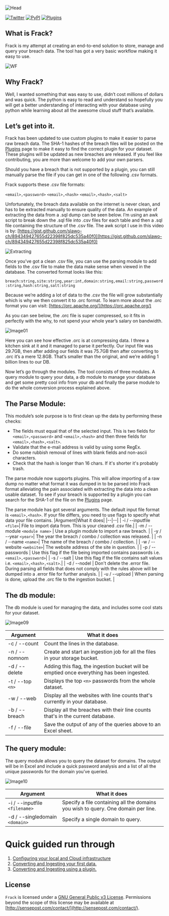 ![Head](/media/Head.png)

[![Twitter](https://img.shields.io/badge/twitter-Stingray__ZA-blue)](https://twitter.com/Stingray_ZA)
[![PyPI](https://img.shields.io/pypi/v/Frack)](https://)
[![Plugins](https://img.shields.io/badge/Plugins----green)](media/Plugins.md)

## What is Frack?

Frack is my attempt at creating an end-to-end solution to store, manage and query your breach data. The tool has got a very basic workflow making it easy to use.

![WF](media/Frack_Workflow.jpg)

## Why Frack?

Well, I wanted something that was easy to use, didn’t cost millions of dollars and was quick. The python is easy to read and understand so hopefully you will get a better understanding of interacting with your database using python while learning about all the awesome cloud stuff that’s available.

## Let’s get into it.
Frack has been updated to use custom plugins to make it easier to parse raw breach data. The SHA-1 hashes of the breach files will be posted on the [Plugins](/media/Plugins.md) page to make it easy to find the correct plugin for your dataset. These plugins will be updated as new breaches are released. If you feel like contributing, you are more than welcome to add your own parsers.

Should you have a breach that is not supported by a plugin, you can still manually parse the file if you can get in one of the following .csv formats.

Frack supports these .csv file formats:

`<email>,<password>`
`<email>,<hash>`
`<email>,<hash>,<salt>`

Unfortunately, the breach data available on the internet is never clean, and has to be extracted manually to ensure quality of the data. An example of extracting the data from a .sql dump can be seen below. I’m using an awk script to break down the .sql file into .csv files for each table and then a .sql file containing the structure of the .csv file. The awk script I use in this video is by: [https://gist.github.com/slawo-ch/894349427655d22398f825dc535a40f0](https://gist.github.com/slawo-ch/894349427655d22398f825dc535a40f0)

![Extracting](media/Extracting_E-Mail_Hash.gif)

Once you’ve got a clean .csv file, you can use the parsing module to add fields to the .csv file to make the data make sense when viewed in the database. The converted format looks like this:

`breach:string,site:string,year:int,domain:string,email:string,password:string,hash:string,salt:string`

Because we’re adding a lot of data to the .csv the file will grow substantially which is why we then convert it to .orc format. To learn more about the .orc format you can visit: [https://orc.apache.org/](https://orc.apache.org/)

As you can see below, the .orc file is super compressed, so it fits in perfectly with the why, to not spend your whole year’s salary on bandwidth.

![Image01](media/Image_001.png)

Here you can see how effective .orc is at compressing data. I threw a kitchen sink at it and it managed to parse it perfectly. Our input file was 29.7GB, then after adding our fields it was 75.7GB then after converting to .orc it’s a mere 12.8GB. That’s smaller than the original, and we’re adding 1 billion lines to our DB.

Now let’s go through the modules. The tool consists of three modules. A query module to query your data, a db module to manage your database and get some pretty cool info from your db and finally the parse module to do the whole conversion process explained above.

## The Parse Module:

This module’s sole purpose is to first clean up the data by performing these checks:

- The fields must equal that of the selected input. This is two fields for `<email>,<password>` and `<email>,<hash>` and then three fields for `<email>,<hash>,<salt>`.
- Validate that the e-mail address is valid by using some RegEx.
- Do some rubbish removal of lines with blank fields and non-ascii characters.
- Check that the hash is longer than 16 chars. If it's shorter it's probably trash.

The parse module now supports plugins. This will allow importing of a raw dump no matter what format it was dumped in to be parsed into Frack format alleviating the pain associated with extracting the data into a clean usable dataset. To see if your breach is supported by a plugin you can search for the SHA-1 of the file on the [Plugins](/media/Plugins.md) page.

The parse module has got several arguments. The default input file format is `<email>,<hash>`. If your file differs, you need to use flags to specify what data your file contains.
|Argument|What it does|
|--|--|
| -i / --inputfile `<file>`| File to import data from. This is your cleaned .csv file.|
| -m / --module `<module name>` | Use a plugin module to import a raw breach. |
| -y / --year `<year>`| The year the breach / combo / collection was released. |
| -n / --name `<name>`| The name of the breach / combo / collection. |
| -w / --website `<website>`| The website address of the site in question. |
| -p / --passwords | Use this flag if the file being imported contains passwords i.e. `<email>,<password>`|
| -s / --salt | Use this flag if the file contains salt values i.e. `<email>,<hash>,<salt>`.|
| -d / --nodel | Don't delete the .error file. During parsing all fields that does not comply with the rules above will be dumped into a .error file for further analysis. |
| -u / --upload | When parsing is done, upload the .orc file to the ingestion bucket. |

## The db module:

The db module is used for managing the data, and includes some cool stats for your dataset.

![Image09](media/Image_009.png)

|Argument|What it does|
|--|--|
| -c / --count | Count the lines in the database. |
| -n / --nomnom | Create and start an ingestion job for all the files in your storage bucket. |
| -d / --delete | Adding this flag, the ingestion bucket will be emptied once everything has been ingested. |
| -t / --top `<n>`| Displays the top `<n>` passwords from the whole dataset. |
| -w / --web | Display all the websites with line counts that's currently in your database. |
| -b / --breach | Display all the breaches with their line counts that's in the current database. |
| -f / --file | Save the output of any of the queries above to an Excel sheet. |

## The query module:

The query module allows you to query the dataset for domains. The output will be in Excel and include a quick password analysis and a list of all the unique passwords for the domain you’ve queried.

![Image10](media/Image_010.png)

|Argument|What it does|
|--|--|
| -i / --inputfile `<filename>`  | Specify a file containing all the domains you wish to query. One domain per line. |
| -d / --singledomain `<domain>` | Specify a single domain to query. |

# Quick guided run through
1. [Configuring your local and Cloud infrastructure](/media/Step1.md)
2. [Converting and Ingesting your first data.](/media/Step2.md)
3. [Converting and Ingesting using a plugin.](/media/Step3.md)

## License
`Frack` is licensed under a [GNU General Public v3 License](https://www.gnu.org/licenses/gpl-3.0.en.html). Permissions beyond the scope of this license may be available at [http://sensepost.com/contact/](http://sensepost.com/contact/).